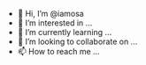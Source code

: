 - 👋 Hi, I’m @iamosa
- 👀 I’m interested in ...
- 🌱 I’m currently learning ...
- 💞️ I’m looking to collaborate on ...
- 📫 How to reach me ...

<!---
iamosa/iamosa is a ✨ special ✨ repository because its `README.md` (this file) appears on your GitHub profile.
You can click the Preview link to take a look at your changes.
--->
